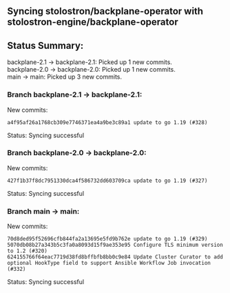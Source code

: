 ## Syncing stolostron/backplane-operator with stolostron-engine/backplane-operator

## Status Summary:

backplane-2.1 -> backplane-2.1: Picked up 1 new commits.  
backplane-2.0 -> backplane-2.0: Picked up 1 new commits.  
main -> main: Picked up 3 new commits.  

### Branch backplane-2.1 -> backplane-2.1:

New commits:

```
a4f95af26a1768cb309e7746371ea4a9be3c89a1 update to go 1.19 (#328)
```

Status: Syncing successful

### Branch backplane-2.0 -> backplane-2.0:

New commits:

```
427f1b37f8dc7951330dca4f586732dd603709ca update to go 1.19 (#327)
```

Status: Syncing successful

### Branch main -> main:

New commits:

```
70d8ded95f52696cfb844fa2a13695e5fd9b762e update to go 1.19 (#329)
5070db08b27a343b5c3fa0a8093d15f9ae353e95 Configure TLS minimum version to 1.2 (#320)
624155766f64eac7719d38fd8bffbfb8bb0c9e84 Update Cluster Curator to add optional HookType field to support Ansible Workflow Job invocation (#332)
```

Status: Syncing successful
